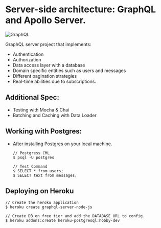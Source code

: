 # Server-side architecture: GraphQL and Apollo Server.

![GraphQL](https://upload.wikimedia.org/wikipedia/commons/1/17/GraphQL_Logo.svg)

GraphQL server project that implements:
- Authentication
- Authorization
- Data access layer with a database
- Domain specific entities such as users and messages
- Different pagination strategies
- Real-time abilities due to subscriptions.

## Additional Spec:
- Testing with Mocha & Chai
- Batching and Caching with Data Loader

## Working with Postgres:
- After installing Postgres on your local machine.
    ```
    // Postgress CML
    $ psql -U postgres
    
    // Test Command
    $ SELECT * from users;
    $ SELECT text from messages;
    ```
## Deploying on Heroku
```
// Create the heroku application
$ heroku create graphql-server-node-js

// Create DB on free tier and add the DATABASE_URL to config.
$ heroku addons:create heroku-postgresql:hobby-dev
```
